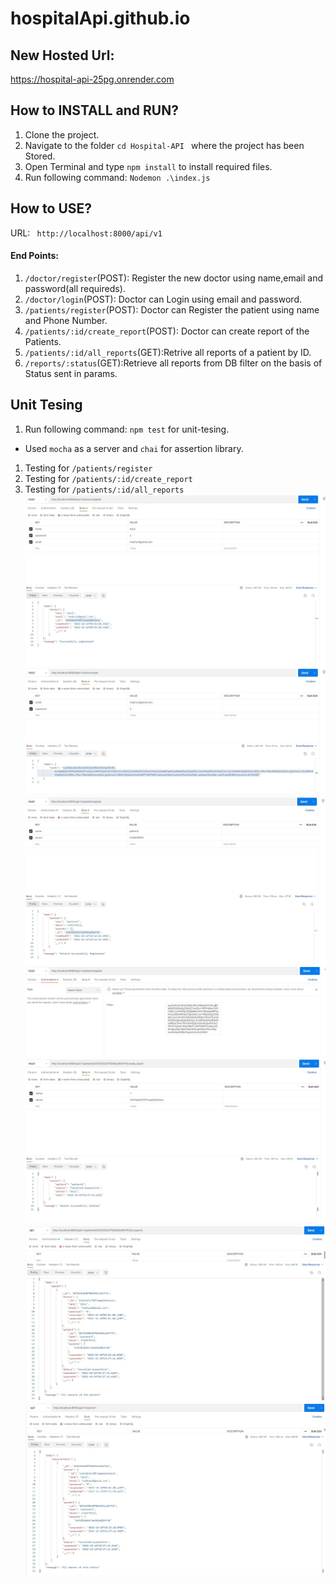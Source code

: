 # hospitalApi.github.io
## New Hosted Url:
https://hospital-api-25pg.onrender.com
## How to INSTALL and RUN?

1. Clone the project.
2. Navigate to the folder `cd Hospital-API ` where the project has been Stored.
3. Open Terminal and type `npm install` to install required files.
4. Run following command: `Nodemon .\index.js `

## How to USE?

URL: ` http://localhost:8000/api/v1`

#### End Points:
1. `/doctor/register`(POST): Register the new doctor using name,email and password(all requireds).
2. `/doctor/login`(POST): Doctor can Login using email and password.
3. `/patients/register`(POST): Doctor can Register the patient using name and Phone Number.
4. `/patients/:id/create_report`(POST): Doctor can create report of the Patients.
5. `/patients/:id/all_reports`(GET):Retrive all reports of a patient by ID.
6. `/reports/:status`(GET):Retrieve all reports from DB filter on the basis of Status sent in params.

## Unit Tesing 

1. Run following command: `npm test` for unit-tesing.
 
- Used `mocha` as a server and `chai` for assertion library.

1. Testing for `/patients/register`
2. Testing for `/patients/:id/create_report`
3. Testing for `/patients/:id/all_reports`
![](/images/doctors_register.jpg)
![](/images/doctors_login.jpg)
![](/images/patients_register.jpg)
![](/images/patients_authorization.jpg)
![](/images/patients_create_report.jpg)
![](/images/patients_all_report.jpg)
![](/images/reports.jpg)


